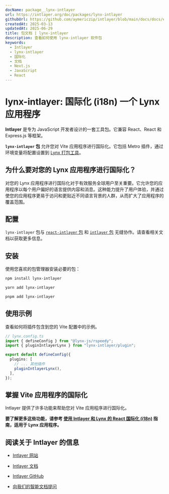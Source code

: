 ```yaml
---
docName: package__lynx-intlayer
url: https://intlayer.org/doc/packages/lynx-intlayer
githubUrl: https://github.com/aymericzip/intlayer/blob/main/docs/docs/en/packages/lynx-intlayer/index.md
createdAt: 2025-03-13
updatedAt: 2025-06-29
title: 包文档 | lynx-intlayer
description: 查看如何使用 lynx-intlayer 软件包
keywords:
  - Intlayer
  - lynx-intlayer
  - 国际化
  - 文档
  - Next.js
  - JavaScript
  - React
---
```


# lynx-intlayer: 国际化 (i18n) 一个 Lynx 应用程序

**Intlayer** 是专为 JavaScript 开发者设计的一套工具包。它兼容 React、React 和 Express.js 等框架。

**`lynx-intlayer` 包** 允许您对 Vite 应用程序进行国际化。它包括 Metro 插件，通过环境变量将配置设置到 [Lynx 打包工具](https://lynxjs.org/index.html)。

## 为什么要对您的 Lynx 应用程序进行国际化？

对您的 Lynx 应用程序进行国际化对于有效服务全球用户至关重要。它允许您的应用程序以每个用户偏好的语言提供内容和消息。这种能力提升了用户体验，并通过使您的应用程序更易于访问和更贴近不同语言背景的人群，从而扩大了应用程序的覆盖范围。

## 配置

`lynx-intlayer` 包与 [`react-intlayer` 包](https://github.com/aymericzip/intlayer/blob/main/docs/docs/zh/packages/react-intlayer/index.md) 和 [`intlayer` 包](https://github.com/aymericzip/intlayer/blob/main/docs/docs/zh/packages/intlayer/index.md) 无缝协作。请查看相关文档以获取更多信息。

## 安装

使用您喜欢的包管理器安装必要的包：

```bash packageManager="npm"
npm install lynx-intlayer
```

```bash packageManager="yarn"
yarn add lynx-intlayer
```

```bash packageManager="pnpm"
pnpm add lynx-intlayer
```

## 使用示例

查看如何将插件包含到您的 Vite 配置中的示例。

```ts
// lynx.config.ts
import { defineConfig } from "@lynx-js/rspeedy";
import { pluginIntlayerLynx } from "lynx-intlayer/plugin";

export default defineConfig({
  plugins: [
    // ... 其他插件
    pluginIntlayerLynx(),
  ],
});
```

## 掌握 Vite 应用程序的国际化

Intlayer 提供了许多功能来帮助您对 Vite 应用程序进行国际化。

**要了解更多这些功能，请参考 [使用 Intlayer 和 Lynx 的 React 国际化 (i18n)](https://github.com/aymericzip/intlayer/blob/main/docs/docs/zh/intlayer_with_lynx+react.md) 指南，适用于 Lynx 应用程序。**

## 阅读关于 Intlayer 的信息

- [Intlayer 网站](https://intlayer.org)
- [Intlayer 文档](https://intlayer.org/doc)
- [Intlayer GitHub](https://github.com/aymericzip/intlayer)

- [向我们的智能文档提问](https://intlayer.org/docchat)

